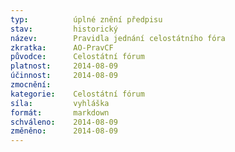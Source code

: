 ```yaml
---
typ:          úplné znění předpisu
stav:         historický
název:        Pravidla jednání celostátního fóra
zkratka:      AO-PravCF
původce:      Celostátní fórum
platnost:     2014-08-09
účinnost:     2014-08-09
zmocnění:     
kategorie:    Celostátní fórum
síla:         vyhláška
formát:       markdown
schváleno:    2014-08-09
změněno:      2014-08-09
---
```


